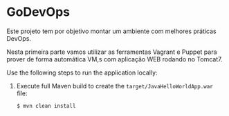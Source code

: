 # GoDevOps

Este projeto tem por objetivo montar um ambiente com melhores práticas DevOps. 

Nesta primeira parte vamos utilizar as ferramentas Vagrant e Puppet para prover de forma automática VM,s com aplicação WEB rodando no Tomcat7. 
 

Use the following steps to run the application locally:

1. Execute full Maven build to create the `target/JavaHelloWorldApp.war` file:
    ```bash
    $ mvn clean install
    ```
